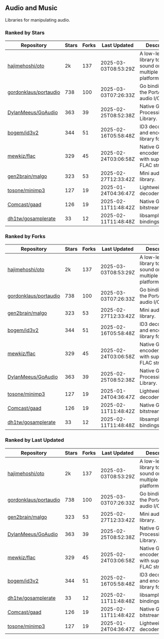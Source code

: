 ## Audio and Music

Libraries for manipulating audio.

### Ranked by Stars

| Repository | Stars | Forks | Last Updated | Description | 
|------------|-------|-------|--------------|-------------|
| [hajimehoshi/oto](https://github.com/hajimehoshi/oto) | 2k | 137 | 2025-03-03T08:53:29Z |  A low-level library to play sound on multiple platforms. |
| [gordonklaus/portaudio](https://github.com/gordonklaus/portaudio) | 738 | 100 | 2025-03-03T07:26:33Z |  Go bindings for the PortAudio audio I/O library. |
| [DylanMeeus/GoAudio](https://github.com/DylanMeeus/GoAudio) | 363 | 39 | 2025-02-25T08:52:38Z |  Native Go Audio Processing Library. |
| [bogem/id3v2](https://github.com/bogem/id3v2) | 344 | 51 | 2025-02-16T05:58:48Z |  ID3 decoding and encoding library for Go. |
| [mewkiz/flac](https://github.com/mewkiz/flac) | 329 | 45 | 2025-02-24T03:06:58Z |  Native Go FLAC encoder/decoder with support for FLAC streams. |
| [gen2brain/malgo](https://github.com/gen2brain/malgo) | 323 | 53 | 2025-02-27T12:33:42Z |  Mini audio library. |
| [tosone/minimp3](https://github.com/tosone/minimp3) | 127 | 19 | 2025-01-24T04:36:47Z |  Lightweight MP3 decoder library. |
| [Comcast/gaad](https://github.com/Comcast/gaad) | 126 | 19 | 2025-02-11T11:48:42Z |  Native Go AAC bitstream parser. |
| [dh1tw/gosamplerate](https://github.com/dh1tw/gosamplerate) | 33 | 12 | 2025-02-11T11:48:48Z |  libsamplerate bindings for go. |

### Ranked by Forks

| Repository | Stars | Forks | Last Updated | Description | 
|------------|-------|-------|--------------|-------------|
| [hajimehoshi/oto](https://github.com/hajimehoshi/oto) | 2k | 137 | 2025-03-03T08:53:29Z |  A low-level library to play sound on multiple platforms. |
| [gordonklaus/portaudio](https://github.com/gordonklaus/portaudio) | 738 | 100 | 2025-03-03T07:26:33Z |  Go bindings for the PortAudio audio I/O library. |
| [gen2brain/malgo](https://github.com/gen2brain/malgo) | 323 | 53 | 2025-02-27T12:33:42Z |  Mini audio library. |
| [bogem/id3v2](https://github.com/bogem/id3v2) | 344 | 51 | 2025-02-16T05:58:48Z |  ID3 decoding and encoding library for Go. |
| [mewkiz/flac](https://github.com/mewkiz/flac) | 329 | 45 | 2025-02-24T03:06:58Z |  Native Go FLAC encoder/decoder with support for FLAC streams. |
| [DylanMeeus/GoAudio](https://github.com/DylanMeeus/GoAudio) | 363 | 39 | 2025-02-25T08:52:38Z |  Native Go Audio Processing Library. |
| [tosone/minimp3](https://github.com/tosone/minimp3) | 127 | 19 | 2025-01-24T04:36:47Z |  Lightweight MP3 decoder library. |
| [Comcast/gaad](https://github.com/Comcast/gaad) | 126 | 19 | 2025-02-11T11:48:42Z |  Native Go AAC bitstream parser. |
| [dh1tw/gosamplerate](https://github.com/dh1tw/gosamplerate) | 33 | 12 | 2025-02-11T11:48:48Z |  libsamplerate bindings for go. |

### Ranked by Last Updated

| Repository | Stars | Forks | Last Updated | Description | 
|------------|-------|-------|--------------|-------------|
| [hajimehoshi/oto](https://github.com/hajimehoshi/oto) | 2k | 137 | 2025-03-03T08:53:29Z |  A low-level library to play sound on multiple platforms. |
| [gordonklaus/portaudio](https://github.com/gordonklaus/portaudio) | 738 | 100 | 2025-03-03T07:26:33Z |  Go bindings for the PortAudio audio I/O library. |
| [gen2brain/malgo](https://github.com/gen2brain/malgo) | 323 | 53 | 2025-02-27T12:33:42Z |  Mini audio library. |
| [DylanMeeus/GoAudio](https://github.com/DylanMeeus/GoAudio) | 363 | 39 | 2025-02-25T08:52:38Z |  Native Go Audio Processing Library. |
| [mewkiz/flac](https://github.com/mewkiz/flac) | 329 | 45 | 2025-02-24T03:06:58Z |  Native Go FLAC encoder/decoder with support for FLAC streams. |
| [bogem/id3v2](https://github.com/bogem/id3v2) | 344 | 51 | 2025-02-16T05:58:48Z |  ID3 decoding and encoding library for Go. |
| [dh1tw/gosamplerate](https://github.com/dh1tw/gosamplerate) | 33 | 12 | 2025-02-11T11:48:48Z |  libsamplerate bindings for go. |
| [Comcast/gaad](https://github.com/Comcast/gaad) | 126 | 19 | 2025-02-11T11:48:42Z |  Native Go AAC bitstream parser. |
| [tosone/minimp3](https://github.com/tosone/minimp3) | 127 | 19 | 2025-01-24T04:36:47Z |  Lightweight MP3 decoder library. |

